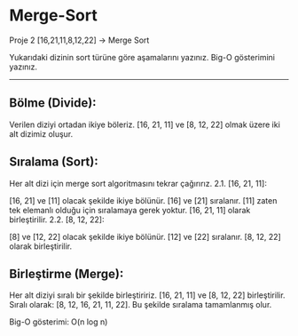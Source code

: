# Merge-Sort
Proje 2 [16,21,11,8,12,22] -> Merge Sort

Yukarıdaki dizinin sort türüne göre aşamalarını yazınız. Big-O gösterimini yazınız.

------------------------------------------------------------------

## Bölme (Divide):

Verilen diziyi ortadan ikiye böleriz.
[16, 21, 11] ve [8, 12, 22] olmak üzere iki alt dizimiz oluşur.

## Sıralama (Sort):

Her alt dizi için merge sort algoritmasını tekrar çağırırız.
2.1. [16, 21, 11]:

[16, 21] ve [11] olacak şekilde ikiye bölünür.
[16] ve [21] sıralanır.
[11] zaten tek elemanlı olduğu için sıralamaya gerek yoktur.
[16, 21, 11] olarak birleştirilir.
2.2. [8, 12, 22]:

[8] ve [12, 22] olacak şekilde ikiye bölünür.
[12] ve [22] sıralanır.
[8, 12, 22] olarak birleştirilir.

## Birleştirme (Merge):

Her alt diziyi sıralı bir şekilde birleştiririz.
[16, 21, 11] ve [8, 12, 22] birleştirilir.
Sıralı olarak: [8, 12, 16, 21, 11, 22].
Bu şekilde sıralama tamamlanmış olur.

Big-O gösterimi: O(n log n)